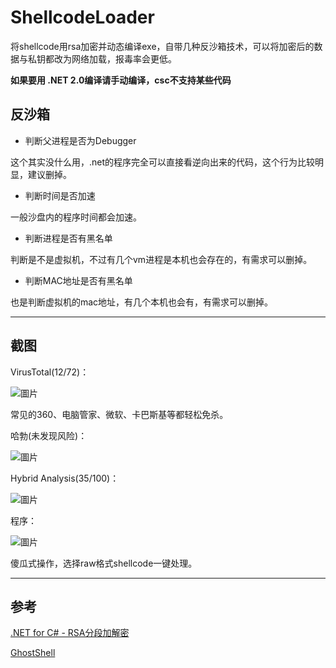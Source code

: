 # ShellcodeLoader

将shellcode用rsa加密并动态编译exe，自带几种反沙箱技术，可以将加密后的数据与私钥都改为网络加载，报毒率会更低。

**如果要用 .NET 2.0编译请手动编译，csc不支持某些代码**

## 反沙箱

* 判断父进程是否为Debugger

这个其实没什么用，.net的程序完全可以直接看逆向出来的代码，这个行为比较明显，建议删掉。
* 判断时间是否加速

一般沙盘内的程序时间都会加速。
* 判断进程是否有黑名单

判断是不是虚拟机，不过有几个vm进程是本机也会存在的，有需求可以删掉。
* 判断MAC地址是否有黑名单

也是判断虚拟机的mac地址，有几个本机也会有，有需求可以删掉。

---
## 截图

VirusTotal(12/72)：

![圖片](https://user-images.githubusercontent.com/40329078/82827231-28f20000-9ee1-11ea-80fd-c061dc5accf4.png)

常见的360、电脑管家、微软、卡巴斯基等都轻松免杀。

哈勃(未发现风险)：

![圖片](https://user-images.githubusercontent.com/40329078/82827419-943bd200-9ee1-11ea-88e5-18b03ae53701.png)

Hybrid Analysis(35/100)：

![圖片](https://user-images.githubusercontent.com/40329078/82829543-1928ea80-9ee6-11ea-8a66-bcfa2e6cdc3e.png)

程序：

![圖片](https://user-images.githubusercontent.com/40329078/82827492-bdf4f900-9ee1-11ea-9f9f-fc4b047f03b5.png)

傻瓜式操作，选择raw格式shellcode一键处理。

---
## 参考

[.NET for C# - RSA分段加解密](https://blog.xuite.net/ianan222/wretch/111888771-.NET+for+C%23+-+RSA%E5%88%86%E6%AE%B5%E5%8A%A0%E8%A7%A3%E5%AF%86)

[GhostShell](https://github.com/ReddyyZ/GhostShell)
